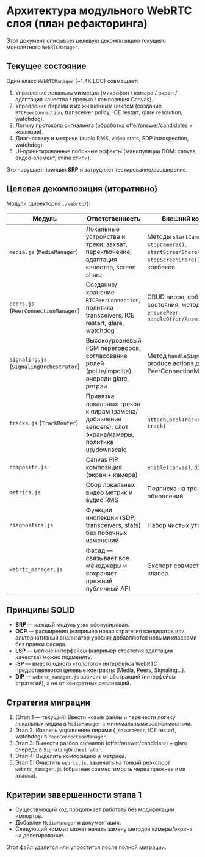 # Архитектура модульного WebRTC слоя (план рефакторинга)

Этот документ описывает целевую декомпозицию текущего монолитного `WebRTCManager`.

## Текущее состояние
Один класс `WebRTCManager` (~1.4K LOC) совмещает:
1. Управление локальными медиа (микрофон / камера / экран / адаптация качества / превью / композиция Canvas).
2. Управление пирами и их жизненным циклом (создание `RTCPeerConnection`, transceiver policy, ICE restart, glare resolution, watchdog).
3. Логику протокола сигналинга (обработка offer/answer/candidates + коллизии).
4. Диагностику и метрики (audio RMS, video stats, SDP introspection, watchdog).
5. UI‑ориентированные побочные эффекты (манипуляции DOM: canvas, видео‑элемент, inline стили).

Это нарушает принцип **SRP** и затрудняет тестирование/расширение.

## Целевая декомпозиция (итеративно)
Модули (директория `./webrtc/`):

| Модуль | Ответственность | Внешний контракт |
|--------|-----------------|------------------|
| `media.js` (`MediaManager`) | Локальные устройства и треки: захват, переключение, адаптация качества, screen share | Методы `startCamera()`, `stopCamera()`, `startScreenShare()`, `stopScreenShare()`, события колбеков |
| `peers.js` (`PeerConnectionManager`) | Создание/хранение `RTCPeerConnection`, политика transceivers, ICE restart, glare, watchdog | CRUD пиров, события состояния, методы `ensurePeer`, `handleOffer/Answer/Candidate` |
| `signaling.js` (`SignalingOrchestrator`) | Высокоуровневый FSM переговоров, согласование ролей (polite/impolite), очереди glare, ретраи | Метод `handleSignal(raw)` produce actions для PeerConnectionManager |
| `tracks.js` (`TrackRouter`) | Привязка локальных треков к пирам (замена/добавление senders), слот экрана/камеры, политика up/downscale | `attachLocalTrack(kind, track)` |
| `composite.js` | Canvas PiP композиция (экран + камера) | `enable(canvas)`, `disable()` |
| `metrics.js` | Сбор локальных видео метрик и аудио RMS | Подписка на треки, колбеки обновлений |
| `diagnostics.js` | Функции инспекции (SDP, transceivers, stats) без побочных изменений | Набор чистых утилит |
| `webrtc_manager.js` | Фасад — связывает все менеджеры и сохраняет прежний публичный API | Экспорт совместимого класса |

## Принципы SOLID
* **SRP** — каждый модуль узко сфокусирован.
* **OCP** — расширения (например новая стратегия кандидатов или альтернативный анализатор уровня) добавляются новыми классами без правки фасада.
* **LSP** — мелкие интерфейсы (например стратегия адаптации качества) можно подменять.
* **ISP** — вместо одного «толстого» интерфейса WebRTC предоставляются целевые контракты (Media, Peers, Signaling...).
* **DIP** — `webrtc_manager.js` зависит от абстракций (интерфейсы стратегий), а не от конкретных реализаций.

## Стратегия миграции
1. (Этап 1 — текущий) Ввести новые файлы и перенести логику локальных медиа в `MediaManager` с минимальными зависимостями.
2. Этап 2: Извлечь управление пирами (`_ensurePeer`, ICE restart, watchdog) в `PeerConnectionManager`.
3. Этап 3: Вынести разбор сигналов (offer/answer/candidate) + glare очередь в `SignalingOrchestrator`.
4. Этап 4: Выделить композицию и метрики.
5. Этап 5: Очистить `webrtc.js`, заменить на тонкий реэкспорт `webrtc_manager.js` (обратная совместимость через прежнее имя класса).

## Критерии завершенности этапа 1
* Существующий код продолжает работать без модификации импортов.
* Добавлен `MediaManager` и документация.
* Следующий коммит может начать замену методов камеры/экрана на делегирование.

Этот файл удалится или упростится после полной миграции.
